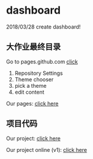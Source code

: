 # dashboard
2018/03/28
create dashboard!

## 大作业最终目录

Go to pages.github.com [click](https://pages.github.com/)

1. Repository Settings
2. Theme chooser
3. pick a theme
4. edit content

Our pages: [click here](https://softwaresad.github.io/Dashboard/)

## 项目代码

Our project: [click here](https://github.com/SoftwareSAD/StaticPageServer)

Our project online (v1): [click here](http://120.77.37.156/)
